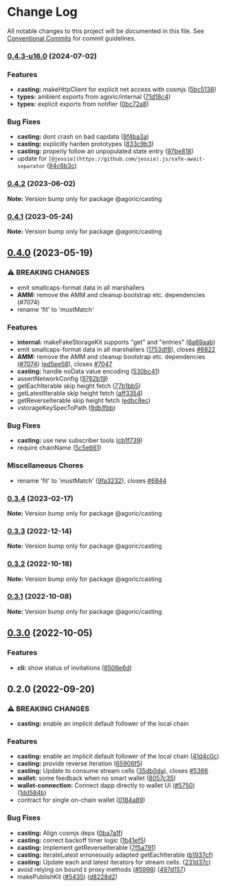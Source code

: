 # Change Log

All notable changes to this project will be documented in this file.
See [Conventional Commits](https://conventionalcommits.org) for commit guidelines.

### [0.4.3-u16.0](https://github.com/Agoric/agoric-sdk/compare/@agoric/casting@0.4.2...@agoric/casting@0.4.3-u16.0) (2024-07-02)


### Features

* **casting:** makeHttpClient for explicit net access with cosmjs ([5bc5138](https://github.com/Agoric/agoric-sdk/commit/5bc513853d144f2967d9c2fc5b21fa2c4e284982))
* **types:** ambient exports from agoric/internal ([71d18c4](https://github.com/Agoric/agoric-sdk/commit/71d18c4221f63f1c0e7c45562b5a0a86a0b4b5c0))
* **types:** explicit exports from notifier ([0bc72a8](https://github.com/Agoric/agoric-sdk/commit/0bc72a88c7d91ff1b2f00ee5cabeb58c6315598e))


### Bug Fixes

* **casting:** dont crash on bad capdata ([8f4ba3a](https://github.com/Agoric/agoric-sdk/commit/8f4ba3a2f56174161d88f57280513ee5a0f5d4d9))
* **casting:** explicitly harden prototypes ([833c9b3](https://github.com/Agoric/agoric-sdk/commit/833c9b3f63bb83362789bc1261eabf71a8e88ea2))
* **casting:** properly follow an unpopulated state entry ([97be818](https://github.com/Agoric/agoric-sdk/commit/97be818c4f5c507830f70392f334fa60dd6d7f94))
* update for `[@jessie](https://github.com/jessie).js/safe-await-separator` ([94c6b3c](https://github.com/Agoric/agoric-sdk/commit/94c6b3c83a5326594f1e2886ae01d6a703a7a68f))



### [0.4.2](https://github.com/Agoric/agoric-sdk/compare/@agoric/casting@0.4.1...@agoric/casting@0.4.2) (2023-06-02)

**Note:** Version bump only for package @agoric/casting





### [0.4.1](https://github.com/Agoric/agoric-sdk/compare/@agoric/casting@0.4.0...@agoric/casting@0.4.1) (2023-05-24)

**Note:** Version bump only for package @agoric/casting





## [0.4.0](https://github.com/Agoric/agoric-sdk/compare/@agoric/casting@0.3.2...@agoric/casting@0.4.0) (2023-05-19)


### ⚠ BREAKING CHANGES

* emit smallcaps-format data in all marshallers
* **AMM:**  remove the AMM and cleanup bootstrap etc. dependencies (#7074)
* rename 'fit' to 'mustMatch'

### Features

* **internal:** makeFakeStorageKit supports "get" and "entries" ([6a69aab](https://github.com/Agoric/agoric-sdk/commit/6a69aab5cb54faae5af631bbc2281e4fc4ede8e0))
* emit smallcaps-format data in all marshallers ([1753df8](https://github.com/Agoric/agoric-sdk/commit/1753df83465785b5ee71b250770c9b012d750ffc)), closes [#6822](https://github.com/Agoric/agoric-sdk/issues/6822)
* **AMM:**  remove the AMM and cleanup bootstrap etc. dependencies ([#7074](https://github.com/Agoric/agoric-sdk/issues/7074)) ([ed5ee58](https://github.com/Agoric/agoric-sdk/commit/ed5ee58a276fce3c55f19e4f6f662ed579896c2c)), closes [#7047](https://github.com/Agoric/agoric-sdk/issues/7047)
* **casting:** handle noData value encoding ([530bc41](https://github.com/Agoric/agoric-sdk/commit/530bc41854cc7f5e5749e97e87fabc6163a17864))
* assertNetworkConfig ([9762b19](https://github.com/Agoric/agoric-sdk/commit/9762b19b25ebcb4678faa389d39c4bab91e0c25c))
* getEachIterable skip height fetch ([77b1bb5](https://github.com/Agoric/agoric-sdk/commit/77b1bb589e90462bc7514347b8c62c236d72922e))
* getLatestIterable skip height fetch ([aff3354](https://github.com/Agoric/agoric-sdk/commit/aff335417d9553182d50a5b84a4aa7c7fb6ae430))
* getReverseIterable skip height fetch ([edbc8ec](https://github.com/Agoric/agoric-sdk/commit/edbc8ec2fab4a71e2675f5cc608f25d27b43b524))
* vstorageKeySpecToPath ([9db1fbb](https://github.com/Agoric/agoric-sdk/commit/9db1fbb1328c28282db972b3e130e2ee3515b87d))


### Bug Fixes

* **casting:** use new subscriber tools ([cb1f739](https://github.com/Agoric/agoric-sdk/commit/cb1f739c36c28befa2ab097bfc9b86686dbe57c3))
* require chainName ([5c5e661](https://github.com/Agoric/agoric-sdk/commit/5c5e661f444add3e1544c931c475a3a266a080de))


### Miscellaneous Chores

* rename 'fit' to 'mustMatch' ([9fa3232](https://github.com/Agoric/agoric-sdk/commit/9fa32324f84bfb85de9e99e0c9ad277b8017b50e)), closes [#6844](https://github.com/Agoric/agoric-sdk/issues/6844)



### [0.3.4](https://github.com/Agoric/agoric-sdk/compare/@agoric/casting@0.3.3...@agoric/casting@0.3.4) (2023-02-17)

**Note:** Version bump only for package @agoric/casting





### [0.3.3](https://github.com/Agoric/agoric-sdk/compare/@agoric/casting@0.3.2...@agoric/casting@0.3.3) (2022-12-14)

**Note:** Version bump only for package @agoric/casting





### [0.3.2](https://github.com/Agoric/agoric-sdk/compare/@agoric/casting@0.3.1...@agoric/casting@0.3.2) (2022-10-18)

**Note:** Version bump only for package @agoric/casting





### [0.3.1](https://github.com/Agoric/agoric-sdk/compare/@agoric/casting@0.3.0...@agoric/casting@0.3.1) (2022-10-08)

**Note:** Version bump only for package @agoric/casting





## [0.3.0](https://github.com/Agoric/agoric-sdk/compare/@agoric/casting@0.2.0...@agoric/casting@0.3.0) (2022-10-05)


### Features

* **cli:** show status of invitations ([8506e6d](https://github.com/Agoric/agoric-sdk/commit/8506e6d87ef331e781c9d2e2251fdcf48e784e04))



## 0.2.0 (2022-09-20)


### ⚠ BREAKING CHANGES

* **casting:** enable an implicit default follower of the local chain

### Features

* **casting:** enable an implicit default follower of the local chain ([41d4c0c](https://github.com/Agoric/agoric-sdk/commit/41d4c0c0326ec71ede4a6a5b101ae5c8a4339aa0))
* **casting:** provide reverse iteration ([65906f5](https://github.com/Agoric/agoric-sdk/commit/65906f553908ae5200a96307e78ec505060cb43b))
* **casting:** Update to consume stream cells ([35db0da](https://github.com/Agoric/agoric-sdk/commit/35db0daed7f8315222fa87cbf9c50e4e2ee8d225)), closes [#5366](https://github.com/Agoric/agoric-sdk/issues/5366)
* **wallet:** some feedback when no smart wallet ([8057c35](https://github.com/Agoric/agoric-sdk/commit/8057c35d2a89b9d80d31c1da10279c248b3c6e68))
* **wallet-connection:** Connect dapp directly to wallet UI ([#5750](https://github.com/Agoric/agoric-sdk/issues/5750)) ([1dd584b](https://github.com/Agoric/agoric-sdk/commit/1dd584b195212705b1f74a8c89b7f3f121640e41))
* contract for single on-chain wallet ([0184a89](https://github.com/Agoric/agoric-sdk/commit/0184a89403a3719f21dc61de37865512cdc819ae))


### Bug Fixes

* **casting:** Align cosmjs deps ([0ba7a1f](https://github.com/Agoric/agoric-sdk/commit/0ba7a1f7a18d4f83afa04b3637f432fdd72f3cd8))
* **casting:** correct backoff timer logic ([1b41ef5](https://github.com/Agoric/agoric-sdk/commit/1b41ef56bec54f89296376a0677c421f66baabba))
* **casting:** implement getReverseIterable ([7f5a791](https://github.com/Agoric/agoric-sdk/commit/7f5a79170a11560567406ebb02234dbef20ca07a))
* **casting:** iterateLatest erroneously adapted getEachIterable ([b1937cf](https://github.com/Agoric/agoric-sdk/commit/b1937cf8fbd8685b5078ad5d312b4aa1b173a9ae))
* **casting:** Update each and latest iterators for stream cells. ([231d37c](https://github.com/Agoric/agoric-sdk/commit/231d37c4cd87785c20b70eb270384a50e010b3b7))
* avoid relying on bound `E` proxy methods ([#5998](https://github.com/Agoric/agoric-sdk/issues/5998)) ([497d157](https://github.com/Agoric/agoric-sdk/commit/497d157d29cc8dda58eca9e07c24b57731647074))
* makePublishKit ([#5435](https://github.com/Agoric/agoric-sdk/issues/5435)) ([d8228d2](https://github.com/Agoric/agoric-sdk/commit/d8228d272cfe18aa2fba713fb5acc4e84eaa1e39))
